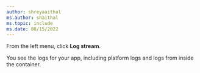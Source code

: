 ```yaml
---
author: shreyaaithal
ms.author: shaithal
ms.topic: include
ms.date: 08/15/2022
---
```


From the left menu, click **Log stream**.

You see the logs for your app, including platform logs and logs from inside the container.